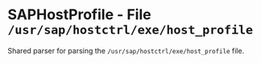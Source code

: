 SAPHostProfile - File ``/usr/sap/hostctrl/exe/host_profile``
============================================================

Shared parser for parsing the ``/usr/sap/hostctrl/exe/host_profile`` file.